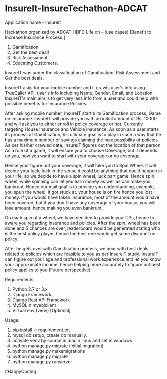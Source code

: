 
InsureIt-InsureTechathon-ADCAT
=======
Application name - InsureIt

Hackathon organized by ADCAT HDFC Life on - (use cases) [Benefit to Increase Insurance Process.]
1. Gamification
2. Get the best deal!
3. Risk Assessment
4. Educating Customers.

InsureIT was under the classification of Gamification, Risk Assessment and Get the best deals.

InsureIT asks for your mobile number and it crawls user's info using TrueCaller API, user's info
including Name, Gender, Email, and Location. InsureIT's main aim is to get very less info from a user
and could help with possible benefits for Insurance Policies.

After asking mobile number, InsureIT start's its Gamification process, Game on Insurance. InsureIT will provide you
with an initial amount of Rs. 10000 and will ask you to either enroll in policy coverage or not.
Currently targeting House Insurance and Vehicle Insurance. As soon as a user starts its process of Gamification,
his ultimate goal is to play in such a way that he has a maximum number of savings claiming the max possibility of policies. As per his/her crawled data, InsureIT figures out the location of that person. As a rule of a game, it will ensure you
to choose Coverage, but it depends on you, how you want to start with your coverage or no coverage.

Hence your figure out your coverage, it will take you to Spin Wheel. It will decide your luck, luck in the sense
it could be anything that could happen in your life, so we decide to have a spin wheel, luck part game.
Hence spin wheel, while spinning can let you earn money as well as can make you bankrupt.
Hence our mail goal is to provide you understanding, example, you spun the wheel, it got stuck at, your house is on fire
hence you lost money. If you would have taken insurance, most of the amount would have been covered, but
if you don't have any coverage of your house, you will lose amount, hence making you even bankrupt.

On each spin of a wheel, we have decided to provide you TIPs, hence to aware you regarding insurance and policies.
After the spin, wheel has been done and 5 chances are over, leaderboard would be generated stating who is the best 
policy player, hence the best one would get some discount on policy.

After he gets over with Gamification process, we hear with best deals related to policies which are feasible to you as per InsureIT study.
InsureIT can figure out your age and professional work experience and let you know your approximate income, hence helping more accurately to figure out best policy applies to you.(Future perspective)

Requirements:
1. Python 2.7 or 3.x
2. Django Framework
3. Django Rest API Framework
4. MySQL n mysqlclient
5. Virtual env (venv) [Optional]

Usage:
1. pip install -r requirement.txt 
2. mysql db setup, create db manually.
3. activate venv by source in mac n linux and set in windows
4. python manage.py migrate (initial migration)
5. python manage.py makemigrations
6. python manage.py migrate
7. python manage.py runserver 


#HappyCoding